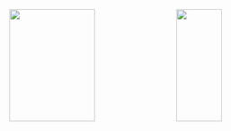 <div class='container'>
<img style="margin:auto;height: 200px; width: 55%;" class="img" src="https://github-readme-stats.vercel.app/api?username=user&show_icons=true&theme=blue-green" />
&nbsp;
&nbsp;
<img style="margin:auto;height: 200px; width: 40%;" class="img" src="https://github-readme-stats.vercel.app/api/top-langs/?username=user&theme=blue-green&langs_count=8&layout=compact" /></div>
</div>
